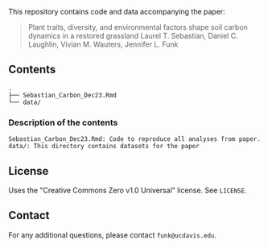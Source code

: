 This repository contains code and data accompanying the paper:

> Plant traits, diversity, and environmental factors shape soil carbon dynamics in a restored grassland
> Laurel T. Sebastian, Daniel C. Laughlin, Vivian M. Wauters, Jennifer L. Funk

## Contents

```plaintext
.
├── Sebastian_Carbon_Dec23.Rmd
└── data/
```

### Description of the contents

    Sebastian_Carbon_Dec23.Rmd: Code to reproduce all analyses from paper.
    data/: This directory contains datasets for the paper


## License

Uses the "Creative Commons Zero v1.0 Universal" license. See `LICENSE`.


## Contact

For any additional questions, please contact `funk@ucdavis.edu`.

